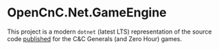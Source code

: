 # OpenCnC.Net.GameEngine

This project is a modern `dotnet` (latest LTS) representation of the source
code [published](https://github.com/electronicarts/CnC_Generals_Zero_Hour) for the C&C Generals (and Zero Hour) games.
